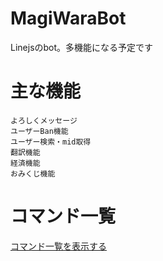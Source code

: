 # MagiWaraBot
Linejsのbot。多機能になる予定です

# 主な機能
```
よろしくメッセージ
ユーザーBan機能
ユーザー検索・mid取得
翻訳機能
経済機能
おみくじ機能
```

# コマンド一覧
<a href="/commands.md">コマンド一覧を表示する</a>